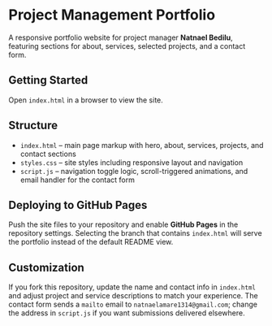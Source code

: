 # Project Management Portfolio

A responsive portfolio website for project manager **Natnael Bedilu**, featuring
sections for about, services, selected projects, and a contact form.

## Getting Started

Open `index.html` in a browser to view the site.

## Structure

- `index.html` – main page markup with hero, about, services, projects, and contact sections
- `styles.css` – site styles including responsive layout and navigation
- `script.js` – navigation toggle logic, scroll-triggered animations, and email handler for the contact form

## Deploying to GitHub Pages

Push the site files to your repository and enable **GitHub Pages** in the
repository settings. Selecting the branch that contains `index.html` will serve
the portfolio instead of the default README view.

## Customization

If you fork this repository, update the name and contact info in `index.html`
and adjust project and service descriptions to match your experience. The
contact form sends a `mailto` email to `natnaelamare1314@gmail.com`; change the
address in `script.js` if you want submissions delivered elsewhere.
